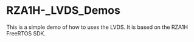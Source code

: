 # RZA1H-_LVDS_Demos
This is a simple demo of how to uses the LVDS. It is based on the RZA1H FreeRTOS SDK.
